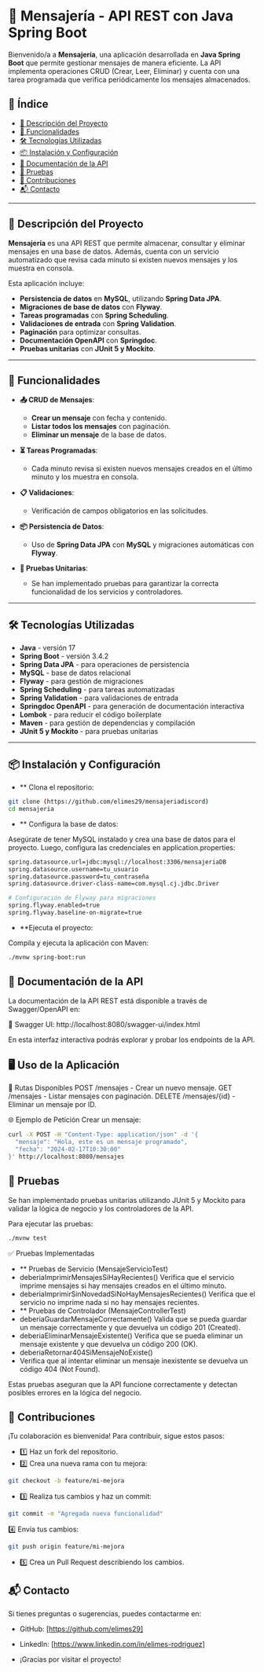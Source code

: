 # 📩 Mensajería - API REST con Java Spring Boot

Bienvenido/a a **Mensajería**, una aplicación desarrollada en **Java Spring Boot** que permite gestionar mensajes de manera eficiente. La API implementa operaciones CRUD (Crear, Leer, Eliminar) y cuenta con una tarea programada que verifica periódicamente los mensajes almacenados.

## 📖 Índice

- [📝 Descripción del Proyecto](#-descripción-del-proyecto)
- [🎯 Funcionalidades](#-funcionalidades)
- [🛠️ Tecnologías Utilizadas](#️-tecnologías-utilizadas)
- [📦 Instalación y Configuración](#-instalación-y-configuración)
- [📑 Documentación de la API](#-documentación-de-la-api)
- [🧪 Pruebas](#-pruebas)
- [🤝 Contribuciones](#-contribuciones)
- [📬 Contacto](#-contacto)

---

## 📝 Descripción del Proyecto

**Mensajería** es una API REST que permite almacenar, consultar y eliminar mensajes en una base de datos. Además, cuenta con un servicio automatizado que revisa cada minuto si existen nuevos mensajes y los muestra en consola.

Esta aplicación incluye:
- **Persistencia de datos** en **MySQL**, utilizando **Spring Data JPA**.
- **Migraciones de base de datos** con **Flyway**.
- **Tareas programadas** con **Spring Scheduling**.
- **Validaciones de entrada** con **Spring Validation**.
- **Paginación** para optimizar consultas.
- **Documentación OpenAPI** con **Springdoc**.
- **Pruebas unitarias** con **JUnit 5 y Mockito**.

---

## 🎯 Funcionalidades

- **📤 CRUD de Mensajes**:
  - **Crear un mensaje** con fecha y contenido.
  - **Listar todos los mensajes** con paginación.
  - **Eliminar un mensaje** de la base de datos.

- **⏳ Tareas Programadas**:
  - Cada minuto revisa si existen nuevos mensajes creados en el último minuto y los muestra en consola.

- **📋 Validaciones**:
  - Verificación de campos obligatorios en las solicitudes.

- **📦 Persistencia de Datos**:
  - Uso de **Spring Data JPA** con **MySQL** y migraciones automáticas con **Flyway**.

- **🧪 Pruebas Unitarias**:
  - Se han implementado pruebas para garantizar la correcta funcionalidad de los servicios y controladores.

---

## 🛠️ Tecnologías Utilizadas

- **Java** - versión 17
- **Spring Boot** - versión 3.4.2
- **Spring Data JPA** - para operaciones de persistencia
- **MySQL** - base de datos relacional
- **Flyway** - para gestión de migraciones
- **Spring Scheduling** - para tareas automatizadas
- **Spring Validation** - para validaciones de entrada
- **Springdoc OpenAPI** - para generación de documentación interactiva
- **Lombok** - para reducir el código boilerplate
- **Maven** - para gestión de dependencias y compilación
- **JUnit 5 y Mockito** - para pruebas unitarias

---

## 📦 Instalación y Configuración

- ** Clona el repositorio:

```bash
git clone (https://github.com/elimes29/mensajeriadiscord)
cd mensajeria
```

- ** Configura la base de datos:

Asegúrate de tener MySQL instalado y crea una base de datos para el proyecto. Luego, configura las credenciales en application.properties:

```bash
spring.datasource.url=jdbc:mysql://localhost:3306/mensajeriaDB
spring.datasource.username=tu_usuario
spring.datasource.password=tu_contraseña
spring.datasource.driver-class-name=com.mysql.cj.jdbc.Driver

# Configuración de Flyway para migraciones
spring.flyway.enabled=true
spring.flyway.baseline-on-migrate=true
```

- **Ejecuta el proyecto:

Compila y ejecuta la aplicación con Maven:

```bash
./mvnw spring-boot:run
```

## 📑 Documentación de la API
La documentación de la API REST está disponible a través de Swagger/OpenAPI en:

📌 Swagger UI: http://localhost:8080/swagger-ui/index.html

En esta interfaz interactiva podrás explorar y probar los endpoints de la API.

## 🖥️ Uso de la Aplicación

📄 Rutas Disponibles
POST /mensajes - Crear un nuevo mensaje.
GET /mensajes - Listar mensajes con paginación.
DELETE /mensajes/{id} - Eliminar un mensaje por ID.

🌐 Ejemplo de Petición
Crear un mensaje:
```bash
curl -X POST -H "Content-Type: application/json" -d '{
  "mensaje": "Hola, este es un mensaje programado",
  "fecha": "2024-02-17T10:30:00"
}' http://localhost:8080/mensajes
```

## 🧪 Pruebas
Se han implementado pruebas unitarias utilizando JUnit 5 y Mockito para validar la lógica de negocio y los controladores de la API.

Para ejecutar las pruebas:
```bash
./mvnw test
```

✅ Pruebas Implementadas
- ** Pruebas de Servicio (MensajeServicioTest)
- deberiaImprimirMensajesSiHayRecientes()
Verifica que el servicio imprime mensajes si hay mensajes creados en el último minuto.
- deberiaImprimirSinNovedadSiNoHayMensajesRecientes()
Verifica que el servicio no imprime nada si no hay mensajes recientes.
- ** Pruebas de Controlador (MensajeControllerTest)
- deberiaGuardarMensajeCorrectamente()
Valida que se pueda guardar un mensaje correctamente y que devuelva un código 201 (Created).
- deberiaEliminarMensajeExistente()
Verifica que se pueda eliminar un mensaje existente y que devuelva un código 200 (OK).
- deberiaRetornar404SiMensajeNoExiste()
- Verifica que al intentar eliminar un mensaje inexistente se devuelva un código 404 (Not Found).

Estas pruebas aseguran que la API funcione correctamente y detectan posibles errores en la lógica del negocio.

## 🤝 Contribuciones
¡Tu colaboración es bienvenida! Para contribuir, sigue estos pasos:

- 1️⃣ Haz un fork del repositorio.
- 2️⃣ Crea una nueva rama con tu mejora:

```bash
git checkout -b feature/mi-mejora
```

- 3️⃣ Realiza tus cambios y haz un commit:
```bash
git commit -m "Agregada nueva funcionalidad"
```

4️⃣ Envía tus cambios:
```bash
git push origin feature/mi-mejora
```

- 5️⃣ Crea un Pull Request describiendo los cambios.

 ## 📬 Contacto
Si tienes preguntas o sugerencias, puedes contactarme en:
- GitHub: [https://github.com/elimes29]
- LinkedIn: [https://www.linkedin.com/in/elimes-rodriguez]

- ¡Gracias por visitar el proyecto!
